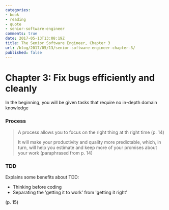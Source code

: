 ```yaml
---
categories:
- book
- reading
- quote
- senior-software-engineer
comments: true
date: 2017-05-13T13:08:19Z
title: The Senior Software Engineer, Chapter 3
url: /blog/2017/05/13/senior-software-engineer-chapter-3/
published: false
---
```


# Chapter 3: Fix bugs efficiently and cleanly

In the beginning, you will be given tasks that require no in-depth domain knowledge

### Process

> A process allows you to focus on the right thing at th right time (p. 14)
>
> It will make your productivity and quality more predictable, which, in turn, will help you estimate and keep more of your promises about your work (paraphrased from p. 14)

### TDD

Explains some benefits about TDD:

  * Thinking before coding
  * Separating the 'getting it to work' from 'getting it right'

(p. 15)

